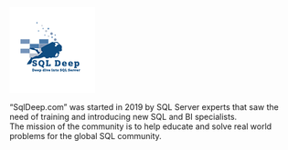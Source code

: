 ![](https://github.com/SiavashGolchoobian/SqlDeep/blob/main/_Documents/images/SQLDeepBlockV3_Transparent_150.png)

“SqlDeep.com” was started in 2019 by SQL Server experts that saw the 
need of training and introducing new SQL and BI specialists.  
The mission of the community is to help educate and solve real world problems for the global SQL community.
